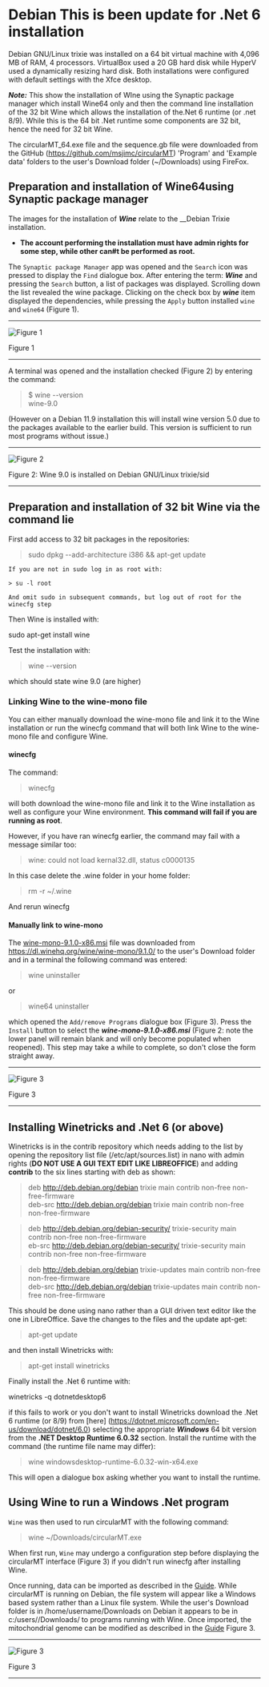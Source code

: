 # Debian This is been update for .Net 6 installation
Debian GNU/Linux trixie was installed on a 64 bit virtual machine with 4,096 MB of RAM, 4 processors. VirtualBox used a 20 GB hard disk while HyperV used a dynamically resizing hard disk. Both installations were configured with default settings with the Xfce desktop.

***Note:*** This show the installation of WIne using the Synaptic package manager which install Wine64 only and then the command line installation of the 32 bit Wine which allows the installation of the.Net 6 runtime (or .net 8/9). While this is the 64 bit .Net runtime some components are 32 bit, hence the need for 32 bit Wine.

The circularMT_64.exe file and the sequence.gb file were downloaded from the GitHub (https://github.com/msjimc/circularMT) 'Program' and 'Example data' folders to the user's Download folder (~/Downloads) using FireFox.

## Preparation and installation of Wine64using Synaptic package manager

The images for the installation of ***Wine*** relate to the __Debian Trixie installation.

* **The account performing the installation must have admin rights for some step, while other can#t be performed as root.**

The ```Synaptic package Manager``` app was opened and the ```Search``` icon was pressed to display the ```Find``` dialogue box. After entering the term: ***Wine*** and pressing the ```Search``` button, a list of packages was displayed. Scrolling down the list revealed the wine package.  Clicking on the check box by ***wine*** item displayed the dependencies, while pressing the ```Apply``` button installed ```wine``` and ```wine64``` (Figure 1).

<hr />

![Figure 1](images/debian_figure1.jpg)

Figure 1

<hr />

A terminal was opened and the installation checked (Figure 2) by entering the command:

>$  wine --version  
wine-9.0

(However on a Debian 11.9 installation this will install wine version 5.0 due to the packages available to the earlier build. This version is sufficient to run most programs without issue.) 

<hr />

![Figure 2](images/debian_figure2.jpg)

Figure 2: Wine 9.0 is installed on Debian GNU/Linux trixie/sid

<hr />

## Preparation and installation of 32 bit Wine via the command lie

First add access to  32 bit  packages in the repositories:

> sudo dpkg --add-architecture i386 && apt-get update 

    If you are not in sudo log in as root with:

    > su -l root  

    And omit sudo in subsequent commands, but log out of root for the winecfg step

Then Wine is installed with: 

sudo apt-get install wine

Test the installation with:

> wine --version

which should state wine 9.0 (are higher)

### Linking Wine to the wine-mono file

You can either manually download the wine-mono file and link it to the Wine installation or run the winecfg command that will both link Wine to the wine-mono file and configure Wine.

#### winecfg

The command:

> winecfg

will both download the wine-mono file and link it to the Wine installation as well as configure your Wine environment. __This command will fail if you are running as root__.

However, if you have ran winecfg earlier, the command may fail with a message similar too:

> wine: could not load kernal32.dll, status c0000135

In this case delete the .wine folder in your home folder:

> rm -r ~/.wine

And rerun winecfg

#### Manually link to wine-mono

The [wine-mono-9.1.0-x86.msi](https://dl.winehq.org/wine/wine-mono/9.1.0/wine-mono-9.1.0-x86.msi) file was downloaded from https://dl.winehq.org/wine/wine-mono/9.1.0/ to the user's Download folder and in a terminal the following command was entered:

> wine uninstaller

or 

> wine64 uninstaller

which opened the ```Add/remove Programs``` dialogue box (Figure 3). Press the ```Install``` button to select the ***wine-mono-9.1.0-x86.msi*** (Figure 2: note the lower panel will remain blank and will only become populated when reopened). This step may take a while to complete, so don't close the form straight away.

<hr />

![Figure 3](images/debian_figure2a.jpg)

Figure 3

<hr />

## Installing Winetricks and .Net 6 (or above)

Winetricks is in the contrib repository which needs adding to the list by opening the repository list file (/etc/apt/sources.list) in nano with admin rights (__DO NOT USE A GUI TEXT EDIT LIKE LIBREOFFICE__) and adding __contrib__ to the six lines starting with deb as shown:

> deb http://deb.debian.org/debian trixie main contrib non-free non-free-firmware  
> deb-src http://deb.debian.org/debian trixie main contrib non-free non-free-firmware  

> deb http://deb.debian.org/debian-security/ trixie-security main contrib non-free non-free-firmware  
> eb-src http://deb.debian.org/debian-security/ trixie-security main contrib non-free non-free-firmware    

> deb http://deb.debian.org/debian trixie-updates main contrib non-free non-free-firmware  
> deb-src http://deb.debian.org/debian trixie-updates main contrib non-free non-free-firmware  

This should be done using nano rather than a GUI driven text editor like the one in  LibreOffice. Save the changes to the files and the update apt-get:

> apt-get update

and then install Winetricks with:

> apt-get install winetricks

Finally install the .Net 6 runtime with:

winetricks -q dotnetdesktop6

if this fails to work or you don't want to install Winetricks download the .Net 6 runtime (or 8/9) from  [here]
(https://dotnet.microsoft.com/en-us/download/dotnet/6.0) selecting the appropriate ***Windows*** 64 bit version from the __.NET Desktop Runtime 6.0.32__ section. Install the runtime with the command (the runtime file name may differ):

> wine windowsdesktop-runtime-6.0.32-win-x64.exe

This will open a dialogue box asking whether you want to install the runtime.


## Using Wine to run a Windows .Net program

```Wine``` was then used to run circularMT with the following command:

> wine ~/Downloads/circularMT.exe

When first run, ```Wine``` may undergo a configuration step before displaying the circularMT interface (Figure 3) if you didn't run winecfg after installing Wine.

Once running, data can be imported as described in the [Guide](https://github.com/msjimc/circularMT/tree/master/Guide/README.md). While circularMT is running on Debian, the file system will appear like a Windows based system rather than a Linux file system. While the user's Download folder is in /home/username/Downloads on Debian it appears to be in c:/users/<username>/Downloads/ to programs running with Wine. Once imported, the mitochondrial genome can be modified as described in the [Guide](https://github.com/msjimc/circularMT/tree/master/Guide/README.md) Figure 3.

<hr />

![Figure 3](images/Debian-trixie-Xfce.jpg)

Figure 3

<hr />

